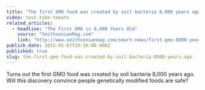 ```yaml
---
title: "The first GMO food was created by soil bacteria 8,000 years ago"
video: test-tube-tomato
related_articles:
  - headline: "The First GMO is 8,000 Years Old"
    source: "SmithsonianMag.com"
    link: "http://www.smithsonianmag.com/smart-news/first-gmo-8000-years-old-180955199/?no-ist"
publish_date: 2015-05-07T20:16:00.000Z
published: true
slug: the-first-gmo-food-was-created-by-soil-bacteria-8000-years-ago
---
```

Turns out the first GMO food was created by soil bacteria 8,000 years ago. Will this discovery convince people genetically modified foods are safe?

